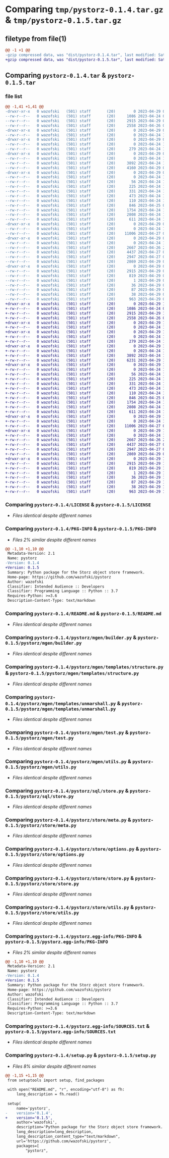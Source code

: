 # Comparing `tmp/pystorz-0.1.4.tar.gz` & `tmp/pystorz-0.1.5.tar.gz`

## filetype from file(1)

```diff
@@ -1 +1 @@
-gzip compressed data, was "dist/pystorz-0.1.4.tar", last modified: Sat Apr 29 00:21:49 2023, max compression
+gzip compressed data, was "dist/pystorz-0.1.5.tar", last modified: Sat Apr 29 19:34:47 2023, max compression
```

## Comparing `pystorz-0.1.4.tar` & `pystorz-0.1.5.tar`

### file list

```diff
@@ -1,41 +1,41 @@
-drwxr-xr-x   0 wazofski   (501) staff       (20)        0 2023-04-29 00:21:49.836162 pystorz-0.1.4/
--rw-r--r--   0 wazofski   (501) staff       (20)     1086 2023-04-24 05:31:47.000000 pystorz-0.1.4/LICENSE
--rw-r--r--   0 wazofski   (501) staff       (20)     2915 2023-04-29 00:21:49.835874 pystorz-0.1.4/PKG-INFO
--rw-r--r--   0 wazofski   (501) staff       (20)     2558 2023-04-26 01:57:49.000000 pystorz-0.1.4/README.md
-drwxr-xr-x   0 wazofski   (501) staff       (20)        0 2023-04-29 00:21:49.825297 pystorz-0.1.4/pystorz/
--rw-r--r--   0 wazofski   (501) staff       (20)        0 2023-04-24 14:17:48.000000 pystorz-0.1.4/pystorz/__init__.py
-drwxr-xr-x   0 wazofski   (501) staff       (20)        0 2023-04-29 00:21:49.826377 pystorz-0.1.4/pystorz/internal/
--rw-r--r--   0 wazofski   (501) staff       (20)        0 2023-04-24 14:17:44.000000 pystorz-0.1.4/pystorz/internal/__init__.py
--rw-r--r--   0 wazofski   (501) staff       (20)      279 2023-04-24 15:29:24.000000 pystorz-0.1.4/pystorz/internal/constants.py
-drwxr-xr-x   0 wazofski   (501) staff       (20)        0 2023-04-29 00:21:49.828137 pystorz-0.1.4/pystorz/mgen/
--rw-r--r--   0 wazofski   (501) staff       (20)        0 2023-04-24 14:17:41.000000 pystorz-0.1.4/pystorz/mgen/__init__.py
--rw-r--r--   0 wazofski   (501) staff       (20)     3892 2023-04-24 17:22:07.000000 pystorz-0.1.4/pystorz/mgen/builder.py
--rw-r--r--   0 wazofski   (501) staff       (20)     4160 2023-04-29 00:20:39.000000 pystorz-0.1.4/pystorz/mgen/loader.py
-drwxr-xr-x   0 wazofski   (501) staff       (20)        0 2023-04-29 00:21:49.831233 pystorz-0.1.4/pystorz/mgen/templates/
--rw-r--r--   0 wazofski   (501) staff       (20)        0 2023-04-24 14:21:36.000000 pystorz-0.1.4/pystorz/mgen/templates/__init__.py
--rw-r--r--   0 wazofski   (501) staff       (20)       56 2023-04-24 14:15:03.000000 pystorz-0.1.4/pystorz/mgen/templates/imports.py
--rw-r--r--   0 wazofski   (501) staff       (20)      225 2023-04-24 14:24:31.000000 pystorz-0.1.4/pystorz/mgen/templates/interface.py
--rw-r--r--   0 wazofski   (501) staff       (20)      331 2023-04-24 14:15:03.000000 pystorz-0.1.4/pystorz/mgen/templates/meta.py
--rw-r--r--   0 wazofski   (501) staff       (20)      473 2023-04-24 14:15:03.000000 pystorz-0.1.4/pystorz/mgen/templates/schema.py
--rw-r--r--   0 wazofski   (501) staff       (20)      110 2023-04-24 14:15:03.000000 pystorz-0.1.4/pystorz/mgen/templates/specinternal.py
--rw-r--r--   0 wazofski   (501) staff       (20)      846 2023-04-25 04:12:40.000000 pystorz-0.1.4/pystorz/mgen/templates/structure.py
--rw-r--r--   0 wazofski   (501) staff       (20)     1754 2023-04-24 14:15:03.000000 pystorz-0.1.4/pystorz/mgen/templates/unmarshall.py
--rw-r--r--   0 wazofski   (501) staff       (20)     2808 2023-04-24 15:47:15.000000 pystorz-0.1.4/pystorz/mgen/test.py
--rw-r--r--   0 wazofski   (501) staff       (20)      611 2023-04-24 14:15:03.000000 pystorz-0.1.4/pystorz/mgen/utils.py
-drwxr-xr-x   0 wazofski   (501) staff       (20)        0 2023-04-29 00:21:49.831782 pystorz-0.1.4/pystorz/sql/
--rw-r--r--   0 wazofski   (501) staff       (20)        0 2023-04-24 14:17:39.000000 pystorz-0.1.4/pystorz/sql/__init__.py
--rw-r--r--   0 wazofski   (501) staff       (20)    11006 2023-04-27 06:30:20.000000 pystorz-0.1.4/pystorz/sql/store.py
-drwxr-xr-x   0 wazofski   (501) staff       (20)        0 2023-04-29 00:21:49.834736 pystorz-0.1.4/pystorz/store/
--rw-r--r--   0 wazofski   (501) staff       (20)        0 2023-04-24 14:17:33.000000 pystorz-0.1.4/pystorz/store/__init__.py
--rw-r--r--   0 wazofski   (501) staff       (20)     2667 2023-04-26 20:36:31.000000 pystorz-0.1.4/pystorz/store/meta.py
--rw-r--r--   0 wazofski   (501) staff       (20)     4437 2023-04-27 06:31:29.000000 pystorz-0.1.4/pystorz/store/options.py
--rw-r--r--   0 wazofski   (501) staff       (20)     2947 2023-04-27 05:42:43.000000 pystorz-0.1.4/pystorz/store/store.py
--rw-r--r--   0 wazofski   (501) staff       (20)     2869 2023-04-29 00:20:58.000000 pystorz-0.1.4/pystorz/store/utils.py
-drwxr-xr-x   0 wazofski   (501) staff       (20)        0 2023-04-29 00:21:49.826080 pystorz-0.1.4/pystorz.egg-info/
--rw-r--r--   0 wazofski   (501) staff       (20)     2915 2023-04-29 00:21:49.000000 pystorz-0.1.4/pystorz.egg-info/PKG-INFO
--rw-r--r--   0 wazofski   (501) staff       (20)      819 2023-04-29 00:21:49.000000 pystorz-0.1.4/pystorz.egg-info/SOURCES.txt
--rw-r--r--   0 wazofski   (501) staff       (20)        1 2023-04-29 00:21:49.000000 pystorz-0.1.4/pystorz.egg-info/dependency_links.txt
--rw-r--r--   0 wazofski   (501) staff       (20)       36 2023-04-29 00:21:49.000000 pystorz-0.1.4/pystorz.egg-info/requires.txt
--rw-r--r--   0 wazofski   (501) staff       (20)       87 2023-04-29 00:21:49.000000 pystorz-0.1.4/pystorz.egg-info/top_level.txt
--rw-r--r--   0 wazofski   (501) staff       (20)       38 2023-04-29 00:21:49.836412 pystorz-0.1.4/setup.cfg
--rw-r--r--   0 wazofski   (501) staff       (20)      963 2023-04-29 00:21:10.000000 pystorz-0.1.4/setup.py
+drwxr-xr-x   0 wazofski   (501) staff       (20)        0 2023-04-29 19:34:47.172757 pystorz-0.1.5/
+-rw-r--r--   0 wazofski   (501) staff       (20)     1086 2023-04-24 05:31:47.000000 pystorz-0.1.5/LICENSE
+-rw-r--r--   0 wazofski   (501) staff       (20)     2915 2023-04-29 19:34:47.172519 pystorz-0.1.5/PKG-INFO
+-rw-r--r--   0 wazofski   (501) staff       (20)     2558 2023-04-26 01:57:49.000000 pystorz-0.1.5/README.md
+drwxr-xr-x   0 wazofski   (501) staff       (20)        0 2023-04-29 19:34:47.165217 pystorz-0.1.5/pystorz/
+-rw-r--r--   0 wazofski   (501) staff       (20)        0 2023-04-24 14:17:48.000000 pystorz-0.1.5/pystorz/__init__.py
+drwxr-xr-x   0 wazofski   (501) staff       (20)        0 2023-04-29 19:34:47.166356 pystorz-0.1.5/pystorz/internal/
+-rw-r--r--   0 wazofski   (501) staff       (20)        0 2023-04-24 14:17:44.000000 pystorz-0.1.5/pystorz/internal/__init__.py
+-rw-r--r--   0 wazofski   (501) staff       (20)      279 2023-04-24 15:29:24.000000 pystorz-0.1.5/pystorz/internal/constants.py
+drwxr-xr-x   0 wazofski   (501) staff       (20)        0 2023-04-29 19:34:47.167877 pystorz-0.1.5/pystorz/mgen/
+-rw-r--r--   0 wazofski   (501) staff       (20)        0 2023-04-24 14:17:41.000000 pystorz-0.1.5/pystorz/mgen/__init__.py
+-rw-r--r--   0 wazofski   (501) staff       (20)     3892 2023-04-24 17:22:07.000000 pystorz-0.1.5/pystorz/mgen/builder.py
+-rw-r--r--   0 wazofski   (501) staff       (20)     6231 2023-04-29 19:33:35.000000 pystorz-0.1.5/pystorz/mgen/loader.py
+drwxr-xr-x   0 wazofski   (501) staff       (20)        0 2023-04-29 19:34:47.170004 pystorz-0.1.5/pystorz/mgen/templates/
+-rw-r--r--   0 wazofski   (501) staff       (20)        0 2023-04-24 14:21:36.000000 pystorz-0.1.5/pystorz/mgen/templates/__init__.py
+-rw-r--r--   0 wazofski   (501) staff       (20)       56 2023-04-24 14:15:03.000000 pystorz-0.1.5/pystorz/mgen/templates/imports.py
+-rw-r--r--   0 wazofski   (501) staff       (20)      225 2023-04-24 14:24:31.000000 pystorz-0.1.5/pystorz/mgen/templates/interface.py
+-rw-r--r--   0 wazofski   (501) staff       (20)      331 2023-04-24 14:15:03.000000 pystorz-0.1.5/pystorz/mgen/templates/meta.py
+-rw-r--r--   0 wazofski   (501) staff       (20)      473 2023-04-24 14:15:03.000000 pystorz-0.1.5/pystorz/mgen/templates/schema.py
+-rw-r--r--   0 wazofski   (501) staff       (20)      110 2023-04-24 14:15:03.000000 pystorz-0.1.5/pystorz/mgen/templates/specinternal.py
+-rw-r--r--   0 wazofski   (501) staff       (20)      846 2023-04-25 04:12:40.000000 pystorz-0.1.5/pystorz/mgen/templates/structure.py
+-rw-r--r--   0 wazofski   (501) staff       (20)     1754 2023-04-24 14:15:03.000000 pystorz-0.1.5/pystorz/mgen/templates/unmarshall.py
+-rw-r--r--   0 wazofski   (501) staff       (20)     2808 2023-04-24 15:47:15.000000 pystorz-0.1.5/pystorz/mgen/test.py
+-rw-r--r--   0 wazofski   (501) staff       (20)      611 2023-04-24 14:15:03.000000 pystorz-0.1.5/pystorz/mgen/utils.py
+drwxr-xr-x   0 wazofski   (501) staff       (20)        0 2023-04-29 19:34:47.170402 pystorz-0.1.5/pystorz/sql/
+-rw-r--r--   0 wazofski   (501) staff       (20)        0 2023-04-24 14:17:39.000000 pystorz-0.1.5/pystorz/sql/__init__.py
+-rw-r--r--   0 wazofski   (501) staff       (20)    11006 2023-04-27 06:30:20.000000 pystorz-0.1.5/pystorz/sql/store.py
+drwxr-xr-x   0 wazofski   (501) staff       (20)        0 2023-04-29 19:34:47.172146 pystorz-0.1.5/pystorz/store/
+-rw-r--r--   0 wazofski   (501) staff       (20)        0 2023-04-24 14:17:33.000000 pystorz-0.1.5/pystorz/store/__init__.py
+-rw-r--r--   0 wazofski   (501) staff       (20)     2667 2023-04-26 20:36:31.000000 pystorz-0.1.5/pystorz/store/meta.py
+-rw-r--r--   0 wazofski   (501) staff       (20)     4437 2023-04-27 06:31:29.000000 pystorz-0.1.5/pystorz/store/options.py
+-rw-r--r--   0 wazofski   (501) staff       (20)     2947 2023-04-27 05:42:43.000000 pystorz-0.1.5/pystorz/store/store.py
+-rw-r--r--   0 wazofski   (501) staff       (20)     2869 2023-04-29 00:20:58.000000 pystorz-0.1.5/pystorz/store/utils.py
+drwxr-xr-x   0 wazofski   (501) staff       (20)        0 2023-04-29 19:34:47.166049 pystorz-0.1.5/pystorz.egg-info/
+-rw-r--r--   0 wazofski   (501) staff       (20)     2915 2023-04-29 19:34:47.000000 pystorz-0.1.5/pystorz.egg-info/PKG-INFO
+-rw-r--r--   0 wazofski   (501) staff       (20)      819 2023-04-29 19:34:47.000000 pystorz-0.1.5/pystorz.egg-info/SOURCES.txt
+-rw-r--r--   0 wazofski   (501) staff       (20)        1 2023-04-29 19:34:47.000000 pystorz-0.1.5/pystorz.egg-info/dependency_links.txt
+-rw-r--r--   0 wazofski   (501) staff       (20)       36 2023-04-29 19:34:47.000000 pystorz-0.1.5/pystorz.egg-info/requires.txt
+-rw-r--r--   0 wazofski   (501) staff       (20)       87 2023-04-29 19:34:47.000000 pystorz-0.1.5/pystorz.egg-info/top_level.txt
+-rw-r--r--   0 wazofski   (501) staff       (20)       38 2023-04-29 19:34:47.172814 pystorz-0.1.5/setup.cfg
+-rw-r--r--   0 wazofski   (501) staff       (20)      963 2023-04-29 19:34:40.000000 pystorz-0.1.5/setup.py
```

### Comparing `pystorz-0.1.4/LICENSE` & `pystorz-0.1.5/LICENSE`

 * *Files identical despite different names*

### Comparing `pystorz-0.1.4/PKG-INFO` & `pystorz-0.1.5/PKG-INFO`

 * *Files 2% similar despite different names*

```diff
@@ -1,10 +1,10 @@
 Metadata-Version: 2.1
 Name: pystorz
-Version: 0.1.4
+Version: 0.1.5
 Summary: Python package for the Storz object store framework.
 Home-page: https://github.com/wazofski/pystorz
 Author: wazofski
 Classifier: Intended Audience :: Developers
 Classifier: Programming Language :: Python :: 3.7
 Requires-Python: >=3.6
 Description-Content-Type: text/markdown
```

### Comparing `pystorz-0.1.4/README.md` & `pystorz-0.1.5/README.md`

 * *Files identical despite different names*

### Comparing `pystorz-0.1.4/pystorz/mgen/builder.py` & `pystorz-0.1.5/pystorz/mgen/builder.py`

 * *Files identical despite different names*

### Comparing `pystorz-0.1.4/pystorz/mgen/templates/structure.py` & `pystorz-0.1.5/pystorz/mgen/templates/structure.py`

 * *Files identical despite different names*

### Comparing `pystorz-0.1.4/pystorz/mgen/templates/unmarshall.py` & `pystorz-0.1.5/pystorz/mgen/templates/unmarshall.py`

 * *Files identical despite different names*

### Comparing `pystorz-0.1.4/pystorz/mgen/test.py` & `pystorz-0.1.5/pystorz/mgen/test.py`

 * *Files identical despite different names*

### Comparing `pystorz-0.1.4/pystorz/mgen/utils.py` & `pystorz-0.1.5/pystorz/mgen/utils.py`

 * *Files identical despite different names*

### Comparing `pystorz-0.1.4/pystorz/sql/store.py` & `pystorz-0.1.5/pystorz/sql/store.py`

 * *Files identical despite different names*

### Comparing `pystorz-0.1.4/pystorz/store/meta.py` & `pystorz-0.1.5/pystorz/store/meta.py`

 * *Files identical despite different names*

### Comparing `pystorz-0.1.4/pystorz/store/options.py` & `pystorz-0.1.5/pystorz/store/options.py`

 * *Files identical despite different names*

### Comparing `pystorz-0.1.4/pystorz/store/store.py` & `pystorz-0.1.5/pystorz/store/store.py`

 * *Files identical despite different names*

### Comparing `pystorz-0.1.4/pystorz/store/utils.py` & `pystorz-0.1.5/pystorz/store/utils.py`

 * *Files identical despite different names*

### Comparing `pystorz-0.1.4/pystorz.egg-info/PKG-INFO` & `pystorz-0.1.5/pystorz.egg-info/PKG-INFO`

 * *Files 2% similar despite different names*

```diff
@@ -1,10 +1,10 @@
 Metadata-Version: 2.1
 Name: pystorz
-Version: 0.1.4
+Version: 0.1.5
 Summary: Python package for the Storz object store framework.
 Home-page: https://github.com/wazofski/pystorz
 Author: wazofski
 Classifier: Intended Audience :: Developers
 Classifier: Programming Language :: Python :: 3.7
 Requires-Python: >=3.6
 Description-Content-Type: text/markdown
```

### Comparing `pystorz-0.1.4/pystorz.egg-info/SOURCES.txt` & `pystorz-0.1.5/pystorz.egg-info/SOURCES.txt`

 * *Files identical despite different names*

### Comparing `pystorz-0.1.4/setup.py` & `pystorz-0.1.5/setup.py`

 * *Files 8% similar despite different names*

```diff
@@ -1,15 +1,15 @@
 from setuptools import setup, find_packages
 
 with open("README.md", "r", encoding="utf-8") as fh:
     long_description = fh.read()
 
 setup(
     name='pystorz',
-    version='0.1.4',
+    version='0.1.5',
     author='wazofski',
     description='Python package for the Storz object store framework.',
     long_description=long_description,
     long_description_content_type="text/markdown",
     url='https://github.com/wazofski/pystorz',
     packages=[
         "pystorz",
```

